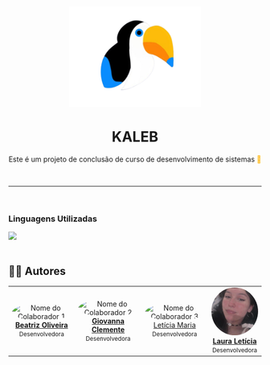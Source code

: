 

<div align="center">
<img src="img/WhatsApp_Image_2025-01-24_at_21.13.30__1_-removebg-preview.png" alt="logo"  height="200px">
<h1 align="center" text="times">KALEB</h1>


<p>Este é um projeto de conclusão de curso de desenvolvimento de sistemas<span style="color:#ffb301"> 🦜</span></p></div>
  <br>

    
 <hr><br>
<h3  >Linguagens Utilizadas</h3>
  <a href="https://skillicons.dev">
    <img src="https://skillicons.dev/icons?i=html,css,javascript" />
  </a>
<br>
<br>
<h2 >🧑‍💻 Autores</h2>
<table>
  <tr>
    <td align="center">
    <img src="https://github.com/beaxx.png" width="100px;" style="border-radius:50%;" alt="Nome do Colaborador 1"/>
      <br /><a href="https://github.com/beaxx"><b>Beatriz Oliveira</b></a>
      <br /><small>Desenvolvedora</small>
    </td>
    <td align="center">
      <img src="https://github.com/Gigiovh.png" width="100px;" style="border-radius:50%;" alt="Nome do Colaborador 2"/>
      <br /><a href="https://github.com/Gigiovh"><b>Giovanna Clemente</b></a>
      <br /><small>Desenvolvedora</small>
    </td>
    <td align="center">
      <img src="" width="100px;" style="border-radius:50%;" alt="Nome do Colaborador 3"/>
      <br /><a href="https://github.com/leticiaamaro">Letícia Maria</b></a>
      <br /><small>Desenvolvedora</small>
    </td>
     <td align="center">
      <img src="https://github.com/Julia-Khristina/EscapEtec/blob/main/readme/11.png" width="100px;" style="border-radius:50%;" alt="Nome do Colaborador 3"/>
      <br /><a href="https://github.com/Lale-Araujo"><b>Laura Letícia</b></a>
      <br /><small>Desenvolvedora</small>
    </td>
  </tr>
</table>
  
</ul>
   
  </tr>
</table>

